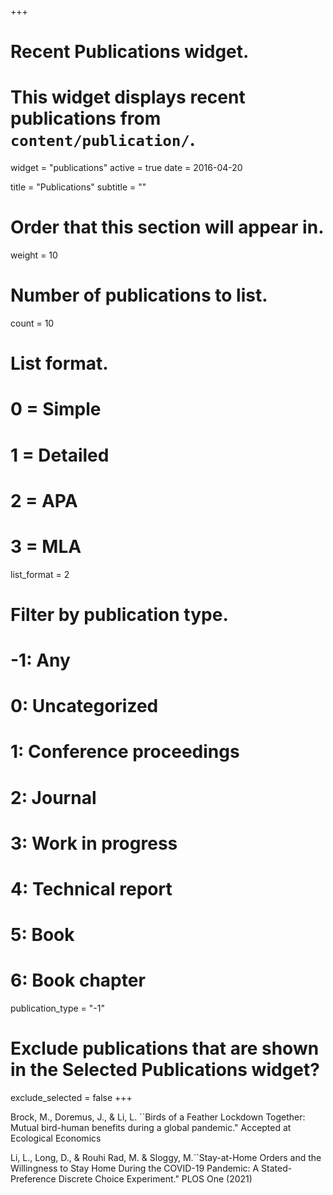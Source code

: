 +++
# Recent Publications widget.
# This widget displays recent publications from `content/publication/`.
widget = "publications"
active = true
date = 2016-04-20

title = "Publications"
subtitle = ""

# Order that this section will appear in.
weight = 10

# Number of publications to list.
count = 10

# List format.
#   0 = Simple
#   1 = Detailed
#   2 = APA
#   3 = MLA
list_format = 2

# Filter by publication type.
# -1: Any
#  0: Uncategorized
#  1: Conference proceedings
#  2: Journal
#  3: Work in progress
#  4: Technical report
#  5: Book
#  6: Book chapter
publication_type = "-1"

# Exclude publications that are shown in the Selected Publications widget?
exclude_selected = false
+++


Brock, M., Doremus, J., & Li, L. ``Birds of a Feather Lockdown Together: Mutual bird-human benefits during a global pandemic." Accepted at Ecological Economics

Li, L., Long, D., & Rouhi Rad, M. & Sloggy, M.``Stay-at-Home Orders and the Willingness to Stay Home During the COVID-19 Pandemic: A Stated-Preference Discrete Choice Experiment." PLOS One (2021)